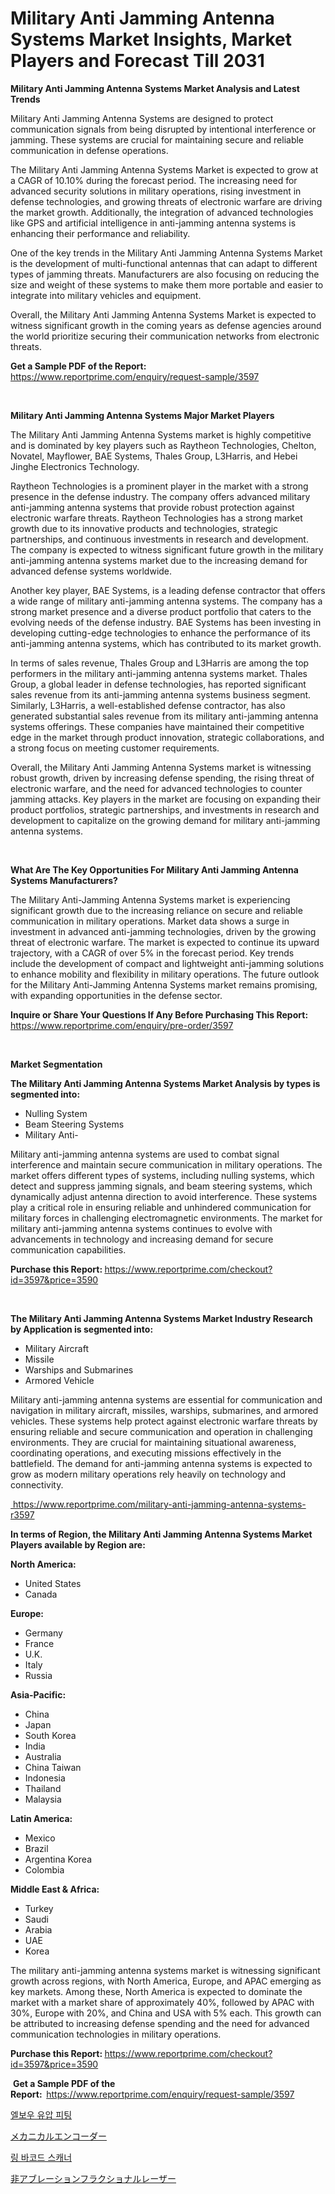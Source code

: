 <p><h1>Military Anti Jamming Antenna Systems Market Insights, Market Players and Forecast Till 2031</h1></p><p><strong>Military Anti Jamming Antenna Systems Market Analysis and Latest Trends</strong></p>
<p><p>Military Anti Jamming Antenna Systems are designed to protect communication signals from being disrupted by intentional interference or jamming. These systems are crucial for maintaining secure and reliable communication in defense operations.</p><p>The Military Anti Jamming Antenna Systems Market is expected to grow at a CAGR of 10.10% during the forecast period. The increasing need for advanced security solutions in military operations, rising investment in defense technologies, and growing threats of electronic warfare are driving the market growth. Additionally, the integration of advanced technologies like GPS and artificial intelligence in anti-jamming antenna systems is enhancing their performance and reliability.</p><p>One of the key trends in the Military Anti Jamming Antenna Systems Market is the development of multi-functional antennas that can adapt to different types of jamming threats. Manufacturers are also focusing on reducing the size and weight of these systems to make them more portable and easier to integrate into military vehicles and equipment.</p><p>Overall, the Military Anti Jamming Antenna Systems Market is expected to witness significant growth in the coming years as defense agencies around the world prioritize securing their communication networks from electronic threats.</p></p>
<p><strong>Get a Sample PDF of the Report:&nbsp;</strong> <a href="https://www.reportprime.com/enquiry/request-sample/3597">https://www.reportprime.com/enquiry/request-sample/3597</a></p>
<p>&nbsp;</p>
<p><strong>Military Anti Jamming Antenna Systems Major Market Players</strong></p>
<p><p>The Military Anti Jamming Antenna Systems market is highly competitive and is dominated by key players such as Raytheon Technologies, Chelton, Novatel, Mayflower, BAE Systems, Thales Group, L3Harris, and Hebei Jinghe Electronics Technology. </p><p>Raytheon Technologies is a prominent player in the market with a strong presence in the defense industry. The company offers advanced military anti-jamming antenna systems that provide robust protection against electronic warfare threats. Raytheon Technologies has a strong market growth due to its innovative products and technologies, strategic partnerships, and continuous investments in research and development. The company is expected to witness significant future growth in the military anti-jamming antenna systems market due to the increasing demand for advanced defense systems worldwide. </p><p>Another key player, BAE Systems, is a leading defense contractor that offers a wide range of military anti-jamming antenna systems. The company has a strong market presence and a diverse product portfolio that caters to the evolving needs of the defense industry. BAE Systems has been investing in developing cutting-edge technologies to enhance the performance of its anti-jamming antenna systems, which has contributed to its market growth. </p><p>In terms of sales revenue, Thales Group and L3Harris are among the top performers in the military anti-jamming antenna systems market. Thales Group, a global leader in defense technologies, has reported significant sales revenue from its anti-jamming antenna systems business segment. Similarly, L3Harris, a well-established defense contractor, has also generated substantial sales revenue from its military anti-jamming antenna systems offerings. These companies have maintained their competitive edge in the market through product innovation, strategic collaborations, and a strong focus on meeting customer requirements. </p><p>Overall, the Military Anti Jamming Antenna Systems market is witnessing robust growth, driven by increasing defense spending, the rising threat of electronic warfare, and the need for advanced technologies to counter jamming attacks. Key players in the market are focusing on expanding their product portfolios, strategic partnerships, and investments in research and development to capitalize on the growing demand for military anti-jamming antenna systems.</p></p>
<p>&nbsp;</p>
<p><strong>What Are The Key Opportunities For Military Anti Jamming Antenna Systems Manufacturers?</strong></p>
<p><p>The Military Anti-Jamming Antenna Systems market is experiencing significant growth due to the increasing reliance on secure and reliable communication in military operations. Market data shows a surge in investment in advanced anti-jamming technologies, driven by the growing threat of electronic warfare. The market is expected to continue its upward trajectory, with a CAGR of over 5% in the forecast period. Key trends include the development of compact and lightweight anti-jamming solutions to enhance mobility and flexibility in military operations. The future outlook for the Military Anti-Jamming Antenna Systems market remains promising, with expanding opportunities in the defense sector.</p></p>
<p><strong>Inquire or Share Your Questions If Any Before Purchasing This Report:</strong> <a href="https://www.reportprime.com/enquiry/pre-order/3597">https://www.reportprime.com/enquiry/pre-order/3597</a></p>
<p>&nbsp;</p>
<p><strong>Market Segmentation</strong></p>
<p><strong>The Military Anti Jamming Antenna Systems Market Analysis by types is segmented into:</strong></p>
<p><ul><li>Nulling System</li><li>Beam Steering Systems</li><li>Military Anti-</li></ul></p>
<p><p>Military anti-jamming antenna systems are used to combat signal interference and maintain secure communication in military operations. The market offers different types of systems, including nulling systems, which detect and suppress jamming signals, and beam steering systems, which dynamically adjust antenna direction to avoid interference. These systems play a critical role in ensuring reliable and unhindered communication for military forces in challenging electromagnetic environments. The market for military anti-jamming antenna systems continues to evolve with advancements in technology and increasing demand for secure communication capabilities.</p></p>
<p><strong>Purchase this Report:&nbsp;</strong><a href="https://www.reportprime.com/checkout?id=3597&price=3590">https://www.reportprime.com/checkout?id=3597&price=3590</a></p>
<p>&nbsp;</p>
<p><strong>The Military Anti Jamming Antenna Systems Market Industry Research by Application is segmented into:</strong></p>
<p><ul><li>Military Aircraft</li><li>Missile</li><li>Warships and Submarines</li><li>Armored Vehicle</li></ul></p>
<p><p>Military anti-jamming antenna systems are essential for communication and navigation in military aircraft, missiles, warships, submarines, and armored vehicles. These systems help protect against electronic warfare threats by ensuring reliable and secure communication and operation in challenging environments. They are crucial for maintaining situational awareness, coordinating operations, and executing missions effectively in the battlefield. The demand for anti-jamming antenna systems is expected to grow as modern military operations rely heavily on technology and connectivity.</p></p>
<p><a href="https://www.reportprime.com/military-anti-jamming-antenna-systems-r3597">&nbsp;https://www.reportprime.com/military-anti-jamming-antenna-systems-r3597</a></p>
<p><strong>In terms of Region, the Military Anti Jamming Antenna Systems Market Players available by Region are:</strong></p>
<p>
    <p> <strong> North America: </strong>
        <ul>
            <li>United States</li>
            <li>Canada</li>
        </ul>
        </p> 
    <p> <strong> Europe: </strong>
        <ul>
            <li>Germany</li>
            <li>France</li>
            <li>U.K.</li>
            <li>Italy</li>
            <li>Russia</li>
        </ul>
        </p> 
    <p> <strong> Asia-Pacific: </strong>
        <ul>
            <li>China</li>
            <li>Japan</li>
            <li>South Korea</li>
            <li>India</li>
            <li>Australia</li>
            <li>China Taiwan</li>
            <li>Indonesia</li>
            <li>Thailand</li>
            <li>Malaysia</li>
        </ul>
        </p> 
    <p> <strong> Latin America: </strong>
        <ul>
            <li>Mexico</li>
            <li>Brazil</li>
            <li>Argentina Korea</li>
            <li>Colombia</li>
        </ul>
        </p> 
    <p> <strong> Middle East & Africa: </strong>
        <ul>
            <li>Turkey</li>
            <li>Saudi</li>
            <li>Arabia</li>
            <li>UAE</li>
            <li>Korea</li>
        </ul>
    </p>
    </p>
<p><p>The military anti-jamming antenna systems market is witnessing significant growth across regions, with North America, Europe, and APAC emerging as key markets. Among these, North America is expected to dominate the market with a market share of approximately 40%, followed by APAC with 30%, Europe with 20%, and China and USA with 5% each. This growth can be attributed to increasing defense spending and the need for advanced communication technologies in military operations.</p></p>
<p><strong>Purchase this Report: </strong><a href="https://www.reportprime.com/checkout?id=3597&price=3590">https://www.reportprime.com/checkout?id=3597&price=3590</a></p>
<p>&nbsp;<strong>Get a Sample PDF of the Report:&nbsp;&nbsp;</strong><a href="https://www.reportprime.com/enquiry/request-sample/3597">https://www.reportprime.com/enquiry/request-sample/3597</a></p>
<p><strong></strong></p>
<p><p><a href="https://medium.com/@leonidasalazar756/%ED%8C%94%EA%BF%88%EC%B9%98-%EC%88%98%EC%95%95-%ED%94%BC%ED%8C%85-%EC%8B%9C%EC%9E%A5-%EB%B6%84%EC%84%9D-cagr-%EC%8B%9C%EC%9E%A5-%EC%84%B8%EB%B6%84%ED%99%94-%EB%B0%8F-%EA%B8%80%EB%A1%9C%EB%B2%8C-%EC%82%B0%EC%97%85-%EA%B0%9C%EC%9A%94-ed89f7e3ffe1">엘보우 유압 피팅</a></p><p><a href="https://github.com/mohamedbakry57/Market-Research-Report-List-3/blob/main/564650777773.md">メカニカルエンコーダー</a></p><p><a href="https://medium.com/@kasandrarempel/%EB%B0%94%EC%BD%94%EB%93%9C-%EC%8A%A4%EC%BA%90%EB%84%88-%EC%8B%9C%EC%9E%A5-%EC%9D%B8%EC%82%AC%EC%9D%B4%ED%8A%B8-%EC%8B%9C%EC%9E%A5-%EB%8F%99%ED%96%A5-%EC%84%B1%EC%9E%A5-2024%EB%85%84%EB%B6%80%ED%84%B0-2031%EB%85%84%EA%B9%8C%EC%A7%80-%EC%98%88%EC%B8%A1%EB%90%9C-%EA%B2%83-e1f1b850b8b6">링 바코드 스캐너</a></p><p><a href="https://medium.com/@carllane655/%E3%83%8E%E3%83%B3%E3%82%A2%E3%83%96%E3%83%AC%E3%82%A4%E3%83%86%E3%82%A3%E3%83%96%E3%83%95%E3%83%A9%E3%82%AF%E3%82%B7%E3%83%A7%E3%83%8A%E3%83%AB%E3%83%AC%E3%83%BC%E3%82%B6%E3%83%BC%E5%B8%82%E5%A0%B4-%E7%AB%B6%E4%BA%89%E5%88%86%E6%9E%90-%E5%B8%82%E5%A0%B4%E5%8B%95%E5%90%91-2031%E5%B9%B4%E3%81%BE%E3%81%A7%E3%81%AE%E4%BA%88%E6%B8%AC-2fb365e92763">非アブレーションフラクショナルレーザー</a></p></p>